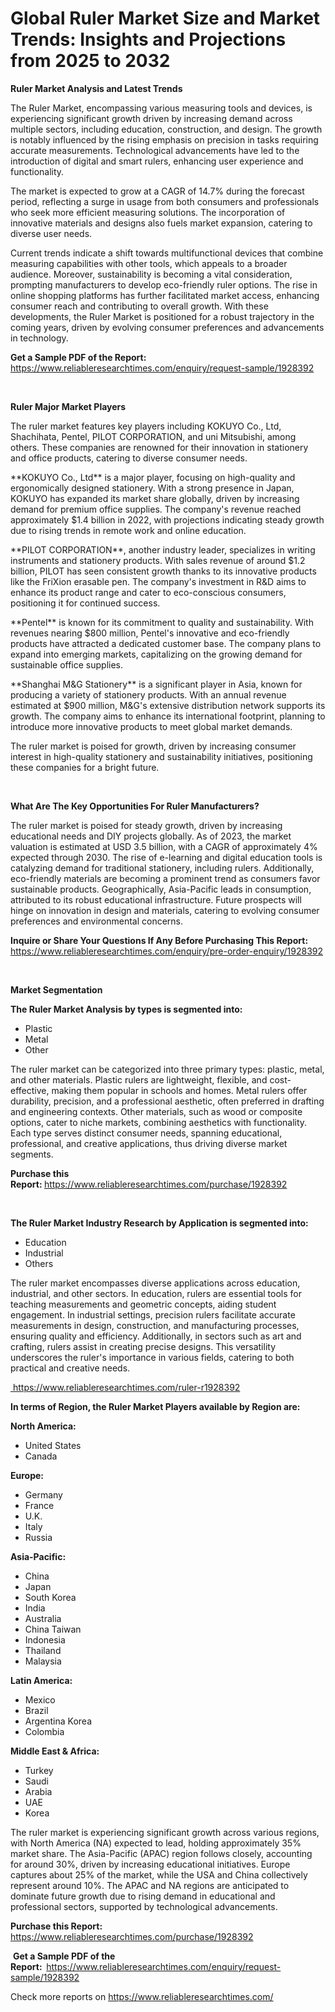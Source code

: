 <p><h1>Global Ruler Market Size and Market Trends: Insights and Projections from 2025 to 2032</h1></p><p><strong>Ruler Market Analysis and Latest Trends</strong></p>
<p><p>The Ruler Market, encompassing various measuring tools and devices, is experiencing significant growth driven by increasing demand across multiple sectors, including education, construction, and design. The growth is notably influenced by the rising emphasis on precision in tasks requiring accurate measurements. Technological advancements have led to the introduction of digital and smart rulers, enhancing user experience and functionality.</p><p>The market is expected to grow at a CAGR of 14.7% during the forecast period, reflecting a surge in usage from both consumers and professionals who seek more efficient measuring solutions. The incorporation of innovative materials and designs also fuels market expansion, catering to diverse user needs. </p><p>Current trends indicate a shift towards multifunctional devices that combine measuring capabilities with other tools, which appeals to a broader audience. Moreover, sustainability is becoming a vital consideration, prompting manufacturers to develop eco-friendly ruler options. The rise in online shopping platforms has further facilitated market access, enhancing consumer reach and contributing to overall growth. With these developments, the Ruler Market is positioned for a robust trajectory in the coming years, driven by evolving consumer preferences and advancements in technology.</p></p>
<p><strong>Get a Sample PDF of the Report:&nbsp;</strong> <a href="https://www.reliableresearchtimes.com/enquiry/request-sample/1928392?utm_campaign=2201&utm_medium=2&utm_source=Github&utm_content=ia&utm_term=04042025&utm_id=ruler">https://www.reliableresearchtimes.com/enquiry/request-sample/1928392</a></p>
<p>&nbsp;</p>
<p><strong>Ruler Major Market Players</strong></p>
<p><p>The ruler market features key players including KOKUYO Co., Ltd, Shachihata, Pentel, PILOT CORPORATION, and uni Mitsubishi, among others. These companies are renowned for their innovation in stationery and office products, catering to diverse consumer needs.</p><p>**KOKUYO Co., Ltd** is a major player, focusing on high-quality and ergonomically designed stationery. With a strong presence in Japan, KOKUYO has expanded its market share globally, driven by increasing demand for premium office supplies. The company's revenue reached approximately $1.4 billion in 2022, with projections indicating steady growth due to rising trends in remote work and online education.</p><p>**PILOT CORPORATION**, another industry leader, specializes in writing instruments and stationery products. With sales revenue of around $1.2 billion, PILOT has seen consistent growth thanks to its innovative products like the FriXion erasable pen. The company's investment in R&D aims to enhance its product range and cater to eco-conscious consumers, positioning it for continued success.</p><p>**Pentel** is known for its commitment to quality and sustainability. With revenues nearing $800 million, Pentel's innovative and eco-friendly products have attracted a dedicated customer base. The company plans to expand into emerging markets, capitalizing on the growing demand for sustainable office supplies.</p><p>**Shanghai M&G Stationery** is a significant player in Asia, known for producing a variety of stationery products. With an annual revenue estimated at $900 million, M&G's extensive distribution network supports its growth. The company aims to enhance its international footprint, planning to introduce more innovative products to meet global market demands.</p><p>The ruler market is poised for growth, driven by increasing consumer interest in high-quality stationery and sustainability initiatives, positioning these companies for a bright future.</p></p>
<p>&nbsp;</p>
<p><strong>What Are The Key Opportunities For Ruler Manufacturers?</strong></p>
<p><p>The ruler market is poised for steady growth, driven by increasing educational needs and DIY projects globally. As of 2023, the market valuation is estimated at USD 3.5 billion, with a CAGR of approximately 4% expected through 2030. The rise of e-learning and digital education tools is catalyzing demand for traditional stationery, including rulers. Additionally, eco-friendly materials are becoming a prominent trend as consumers favor sustainable products. Geographically, Asia-Pacific leads in consumption, attributed to its robust educational infrastructure. Future prospects will hinge on innovation in design and materials, catering to evolving consumer preferences and environmental concerns.</p></p>
<p><strong>Inquire or Share Your Questions If Any Before Purchasing This Report:</strong> <a href="https://www.reliableresearchtimes.com/enquiry/pre-order-enquiry/1928392?utm_campaign=2201&utm_medium=2&utm_source=Github&utm_content=ia&utm_term=04042025&utm_id=ruler">https://www.reliableresearchtimes.com/enquiry/pre-order-enquiry/1928392</a></p>
<p>&nbsp;</p>
<p><strong>Market Segmentation</strong></p>
<p><strong>The Ruler Market Analysis by types is segmented into:</strong></p>
<p><ul><li>Plastic</li><li>Metal</li><li>Other</li></ul></p>
<p><p>The ruler market can be categorized into three primary types: plastic, metal, and other materials. Plastic rulers are lightweight, flexible, and cost-effective, making them popular in schools and homes. Metal rulers offer durability, precision, and a professional aesthetic, often preferred in drafting and engineering contexts. Other materials, such as wood or composite options, cater to niche markets, combining aesthetics with functionality. Each type serves distinct consumer needs, spanning educational, professional, and creative applications, thus driving diverse market segments.</p></p>
<p><strong>Purchase this Report:&nbsp;</strong><a href="https://www.reliableresearchtimes.com/purchase/1928392?utm_campaign=2201&utm_medium=2&utm_source=Github&utm_content=ia&utm_term=04042025&utm_id=ruler">https://www.reliableresearchtimes.com/purchase/1928392</a></p>
<p>&nbsp;</p>
<p><strong>The Ruler Market Industry Research by Application is segmented into:</strong></p>
<p><ul><li>Education</li><li>Industrial</li><li>Others</li></ul></p>
<p><p>The ruler market encompasses diverse applications across education, industrial, and other sectors. In education, rulers are essential tools for teaching measurements and geometric concepts, aiding student engagement. In industrial settings, precision rulers facilitate accurate measurements in design, construction, and manufacturing processes, ensuring quality and efficiency. Additionally, in sectors such as art and crafting, rulers assist in creating precise designs. This versatility underscores the ruler's importance in various fields, catering to both practical and creative needs.</p></p>
<p><a href="https://www.reliableresearchtimes.com/ruler-r1928392?utm_campaign=2201&utm_medium=2&utm_source=Github&utm_content=ia&utm_term=04042025&utm_id=ruler">&nbsp;https://www.reliableresearchtimes.com/ruler-r1928392</a></p>
<p><strong>In terms of Region, the Ruler Market Players available by Region are:</strong></p>
<p>
    <p> <strong> North America: </strong>
        <ul>
            <li>United States</li>
            <li>Canada</li>
        </ul>
        </p> 
    <p> <strong> Europe: </strong>
        <ul>
            <li>Germany</li>
            <li>France</li>
            <li>U.K.</li>
            <li>Italy</li>
            <li>Russia</li>
        </ul>
        </p> 
    <p> <strong> Asia-Pacific: </strong>
        <ul>
            <li>China</li>
            <li>Japan</li>
            <li>South Korea</li>
            <li>India</li>
            <li>Australia</li>
            <li>China Taiwan</li>
            <li>Indonesia</li>
            <li>Thailand</li>
            <li>Malaysia</li>
        </ul>
        </p> 
    <p> <strong> Latin America: </strong>
        <ul>
            <li>Mexico</li>
            <li>Brazil</li>
            <li>Argentina Korea</li>
            <li>Colombia</li>
        </ul>
        </p> 
    <p> <strong> Middle East & Africa: </strong>
        <ul>
            <li>Turkey</li>
            <li>Saudi</li>
            <li>Arabia</li>
            <li>UAE</li>
            <li>Korea</li>
        </ul>
    </p>
    </p>
<p><p>The ruler market is experiencing significant growth across various regions, with North America (NA) expected to lead, holding approximately 35% market share. The Asia-Pacific (APAC) region follows closely, accounting for around 30%, driven by increasing educational initiatives. Europe captures about 25% of the market, while the USA and China collectively represent around 10%. The APAC and NA regions are anticipated to dominate future growth due to rising demand in educational and professional sectors, supported by technological advancements.</p></p>
<p><strong>Purchase this Report: </strong><a href="https://www.reliableresearchtimes.com/purchase/1928392?utm_campaign=2201&utm_medium=2&utm_source=Github&utm_content=ia&utm_term=04042025&utm_id=ruler">https://www.reliableresearchtimes.com/purchase/1928392</a></p>
<p>&nbsp;<strong>Get a Sample PDF of the Report:&nbsp;&nbsp;</strong><a href="https://www.reliableresearchtimes.com/enquiry/request-sample/1928392?utm_campaign=2201&utm_medium=2&utm_source=Github&utm_content=ia&utm_term=04042025&utm_id=ruler">https://www.reliableresearchtimes.com/enquiry/request-sample/1928392</a></p>
<p><strong></strong></p>
<p>Check more reports on <a href="https://www.reliableresearchtimes.com/?utm_campaign=2201&utm_medium=2&utm_source=Github&utm_content=ia&utm_term=04042025&utm_id=ruler">https://www.reliableresearchtimes.com/</a></p>